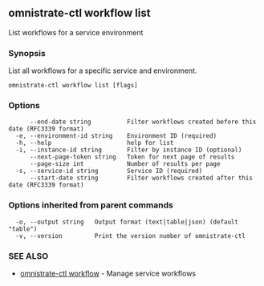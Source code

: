 ## omnistrate-ctl workflow list

List workflows for a service environment

### Synopsis

List all workflows for a specific service and environment.

```
omnistrate-ctl workflow list [flags]
```

### Options

```
      --end-date string          Filter workflows created before this date (RFC3339 format)
  -e, --environment-id string    Environment ID (required)
  -h, --help                     help for list
  -i, --instance-id string       Filter by instance ID (optional)
      --next-page-token string   Token for next page of results
      --page-size int            Number of results per page
  -s, --service-id string        Service ID (required)
      --start-date string        Filter workflows created after this date (RFC3339 format)
```

### Options inherited from parent commands

```
  -o, --output string   Output format (text|table|json) (default "table")
  -v, --version         Print the version number of omnistrate-ctl
```

### SEE ALSO

* [omnistrate-ctl workflow](omnistrate-ctl_workflow.md)	 - Manage service workflows

